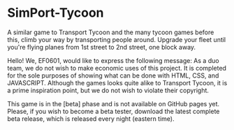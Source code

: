 # SimPort-Tycoon
A similar game to Transport Tycoon and the many tycoon games before this, climb your way by transporting people around. Upgrade your fleet until you're flying planes from 1st street to 2nd street, one block away.

Hello! We, EF0601, would like to express the following message: As a duo team, we do not wish to make economic uses of this project. It is completed for the sole purposes of showing what can be done with HTML, CSS, and JAVASCRIPT. Although the games looks quite alike to Transport Tycoon, it is a prime inspiration point, but we do not wish to violate their copyright.

This game is in the [beta] phase and is not available on GitHub pages yet. Please, if you wish to become a beta tester, download the latest complete beta release, which is released every night (eastern time). 
